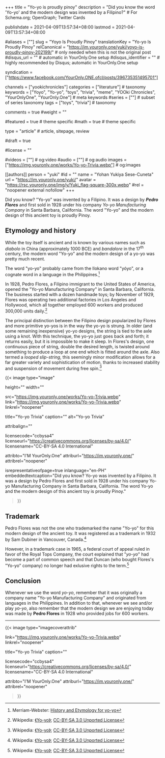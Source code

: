 +++
title = "Yo-yo is proudly pinoy"
description = "Did you know the word 'Yo-yo' and the modern design was invented by a Filipino?"	# For Schema.org; OpenGraph; Twitter Cards

publishdate = 2021-04-09T13:57:34+08:00
lastmod = 2021-04-09T13:57:34+08:00

#aliases = [""]
slug = "Yoyo Is Proudly Pinoy"
translationKey = "Yo-yo Is Proudly Pinoy"
relCanonical = "https://im.youronly.one/yuki/yoyo-is-proudly-pinoy-202199/"                           # only needed when this is not the original post
#disqus_url = ""                                                    # automatic in YourOnly.One setup
#disqus_identifier = ""                                             # highly recommended by Disqus; automatic in YourOnly.One setup

syndication = ["https://www.facebook.com/YourOnly.ONE.ofcl/posts/396735351495701"]

channels = ["yookichronicles"]
categories = ["literature"]														# taxonomy
keywords = ["Yoyo", "Yo-yo", "toys", "trivia", "meme", "YOOki Chronicles", "YourOnlyOne", "YourOnly.One"]															# meta keywords
#series = [""]																# subset of series taxonomy
tags = ["toys", "trivia"]																	# taxonomy

comments = true
#weight = ""

#featured = true															# theme specific
#math = true																	# theme specific

type = "article"                                                           # article, sitepage, review

#draft = true

#license = ""

#videos = [""]																# og:video
#audio = [""]																# og:audio
images = ["https://img.youronly.one/works/Yo-yo-Trivia.webp"]    # og:images

[[authors]]
person = "yuki"
#id = ""
name = "Yohan Yukiya Sese-Cuneta"
url = "https://im.youronly.one/yuki/"
avatar = "https://rsc.youronly.one/img/y/Yuki_flag-square-300x.webp"
#rel = "noopener external nofollow"
+++

Did you know? "Yo-yo" was invented by a Filipino. It was a design by ***Pedro Flores*** and first sold in 1928 under his company *Yo-yo Manufacturing Company* in Santa Barbara, California. The word "Yo-yo" and the modern design of this ancient toy is proudly Pinoy.

<!--more-->

## Etymology and history

While the toy itself is ancient and is known by various names such as *diabolo* in China (approximately 1000 BCE) and *bandalore* in the 17<sup>th</sup> century, the modern word "Yo-yo" and the modern design of a yo-yo was pretty much recent.

The word "yo-yo" probably came from the Ilokano word "yóyo", or a cognate word in a language in the Philippines.[^b]

In 1928, Pedro Flores, a Filipino immigrant to the United States of America, opened the "Yo-yo Manufacturing Company" in Santa Barbara, California. The business started with a dozen handmade toys; by November of 1929, Flores was operating two additional factories in Los Angeles and Hollywood, which all together employed 600 workers and produced 300,000 units daily.[^a]

The principal distinction between the Filipino design popularized by Flores and more primitive yo-yos is in the way the yo-yo is strung. In older (and some remaining inexpensive) yo-yo designs, the string is tied to the axle using a knot. With this technique, the yo-yo just goes back and forth; it returns easily, but it is impossible to make it sleep. In Flores's design, one continuous piece of string, double the desired length, is twisted around something to produce a loop at one end which is fitted around the axle. Also termed a *looped slip-string*, this seemingly minor modification allows for a far greater variety and sophistication of motion, thanks to increased stability and suspension of movement during free spin.[^a]

[^a]: Wikipedia: [《Yo-yo》](https://en.wikipedia.org/wiki/Yo-yo#Etymology_and_history); [CC-BY-SA 3.0 Unported License](https://en.wikipedia.org/wiki/Wikipedia:Text_of_Creative_Commons_Attribution-ShareAlike_3.0_Unported_License)
[^b]: Merriam-Webster: [History and Etymology for yo-yo](https://www.merriam-webster.com/dictionary/yo-yo)

{{< image
  type="image"

  height=""
  width=""

  src="https://img.youronly.one/works/Yo-yo-Trivia.webp"
  link="https://img.youronly.one/works/Yo-yo-Trivia.webp"
  linkrel="noopener"

  title="Yo-yo Trivia"
  caption=""
  alt="Yo-yo Trivia"

  attribalign=""

  licensecode="ccbysa4"
  licenseurl="https://creativecommons.org/licenses/by-sa/4.0/"
  licensename="CC-BY-SA 4.0 International"

  attribto="I'M YourOnly.One"
  attriburl="https://im.youronly.one/"
  attribrel="noopener"

  isrepresentativeofpage=true
  inlanguage="en-PH"
  embeddedtextcaption="Did you know? Yo-yo was invented by a Filipino. It was a design by Pedro Flores and first sold in 1928 under his company Yo-yo Manufacturing Company in Santa Barbara, California. The word Yo-yo and the modern design of this ancient toy is proudly Pinoy."
>}}

## Trademark

Pedro Flores was not the one who trademarked the name "Yo-yo" for this modern design of the ancient toy. It was registered as a trademark in 1932 by Sam Dubiner in Vancouver, Canada.[^a]

However, in a trademark case in 1965, a federal court of appeal ruled in favor of the Royal Tops Company, the court explained that "*yo-yo*" had become a part of common speech and that Duncan (who bought Flores's "Yo-yo" company) no longer had exlusive rights to the term.[^a]

## Conclusion

Whenever we use the word *yo-yo*, remember that it was originally a company name "Yo-yo Manufacturing Company" and originated from languages in the Philippines. In addition to that, whenever we see and/or play *yo-yo*, also remember that the modern design we are enjoying today was made by **Pedro Flores** in 1928 who provided jobs for 600 workers.

---

{{< image
  type="imagecoverattrib"

  link="https://img.youronly.one/works/Yo-yo-Trivia.webp"
  linkrel="noopener"

  title="Yo-yo Trivia"
  caption=""

  licensecode="ccbysa4"
  licenseurl="https://creativecommons.org/licenses/by-sa/4.0/"
  licensename="CC-BY-SA 4.0 International"

  attribto="I'M YourOnly.One"
  attriburl="https://im.youronly.one/"
  attribrel="noopener"
>}}
